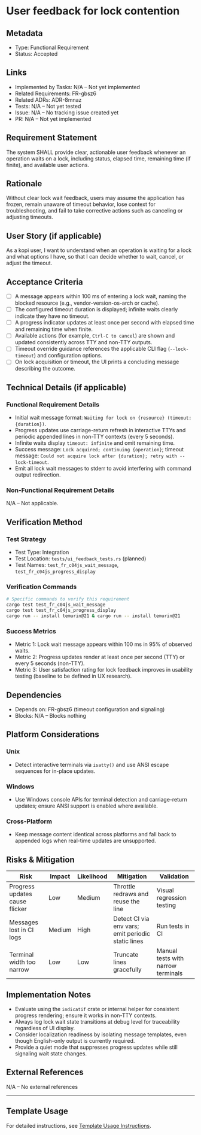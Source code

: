 # User feedback for lock contention

## Metadata

- Type: Functional Requirement
- Status: Accepted
  <!-- Proposed: Under discussion | Accepted: Approved for implementation | Implemented: Code complete | Verified: Tests passing | Deprecated: No longer applicable -->

## Links

- Implemented by Tasks: N/A – Not yet implemented
- Related Requirements: FR-gbsz6
- Related ADRs: ADR-8mnaz
- Tests: N/A – Not yet tested
- Issue: N/A – No tracking issue created yet
- PR: N/A – Not yet implemented

## Requirement Statement

The system SHALL provide clear, actionable user feedback whenever an operation waits on a lock, including status, elapsed time, remaining time (if finite), and available user actions.

## Rationale

Without clear lock wait feedback, users may assume the application has frozen, remain unaware of timeout behavior, lose context for troubleshooting, and fail to take corrective actions such as canceling or adjusting timeouts.

## User Story (if applicable)

As a kopi user, I want to understand when an operation is waiting for a lock and what options I have, so that I can decide whether to wait, cancel, or adjust the timeout.

## Acceptance Criteria

- [ ] A message appears within 100 ms of entering a lock wait, naming the blocked resource (e.g., vendor-version-os-arch or cache).
- [ ] The configured timeout duration is displayed; infinite waits clearly indicate they have no timeout.
- [ ] A progress indicator updates at least once per second with elapsed time and remaining time when finite.
- [ ] Available actions (for example, `Ctrl-C to cancel`) are shown and updated consistently across TTY and non-TTY outputs.
- [ ] Timeout override guidance references the applicable CLI flag (`--lock-timeout`) and configuration options.
- [ ] On lock acquisition or timeout, the UI prints a concluding message describing the outcome.

## Technical Details (if applicable)

### Functional Requirement Details

- Initial wait message format: `Waiting for lock on {resource} (timeout: {duration})`.
- Progress updates use carriage-return refresh in interactive TTYs and periodic appended lines in non-TTY contexts (every 5 seconds).
- Infinite waits display `timeout: infinite` and omit remaining time.
- Success message: `Lock acquired; continuing {operation}`; timeout message: `Could not acquire lock after {duration}; retry with --lock-timeout`.
- Emit all lock wait messages to stderr to avoid interfering with command output redirection.

### Non-Functional Requirement Details

N/A – Not applicable.

## Verification Method

### Test Strategy

- Test Type: Integration
- Test Location: `tests/ui_feedback_tests.rs` (planned)
- Test Names: `test_fr_c04js_wait_message`, `test_fr_c04js_progress_display`

### Verification Commands

```bash
# Specific commands to verify this requirement
cargo test test_fr_c04js_wait_message
cargo test test_fr_c04js_progress_display
cargo run -- install temurin@21 & cargo run -- install temurin@21
```

### Success Metrics

- Metric 1: Lock wait message appears within 100 ms in 95% of observed waits.
- Metric 2: Progress updates render at least once per second (TTY) or every 5 seconds (non-TTY).
- Metric 3: User satisfaction rating for lock feedback improves in usability testing (baseline to be defined in UX research).

## Dependencies

- Depends on: FR-gbsz6 (timeout configuration and signaling)
- Blocks: N/A – Blocks nothing

## Platform Considerations

### Unix

- Detect interactive terminals via `isatty()` and use ANSI escape sequences for in-place updates.

### Windows

- Use Windows console APIs for terminal detection and carriage-return updates; ensure ANSI support is enabled where available.

### Cross-Platform

- Keep message content identical across platforms and fall back to appended logs when real-time updates are unsupported.

## Risks & Mitigation

| Risk                           | Impact | Likelihood | Mitigation                                         | Validation                         |
| ------------------------------ | ------ | ---------- | -------------------------------------------------- | ---------------------------------- |
| Progress updates cause flicker | Low    | Medium     | Throttle redraws and reuse the line                | Visual regression testing          |
| Messages lost in CI logs       | Medium | High       | Detect CI via env vars; emit periodic static lines | Run tests in CI                    |
| Terminal width too narrow      | Low    | Low        | Truncate lines gracefully                          | Manual tests with narrow terminals |

## Implementation Notes

- Evaluate using the `indicatif` crate or internal helper for consistent progress rendering; ensure it works in non-TTY contexts.
- Always log lock wait state transitions at debug level for traceability regardless of UI display.
- Consider localization readiness by isolating message templates, even though English-only output is currently required.
- Provide a quiet mode that suppresses progress updates while still signaling wait state changes.

## External References

N/A – No external references

---

## Template Usage

For detailed instructions, see [Template Usage Instructions](../templates/README.md#individual-requirement-template-requirementsmd).
